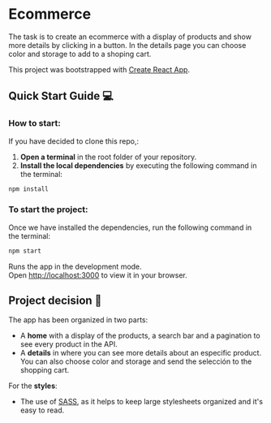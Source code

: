 # Ecommerce

The task is to create an ecommerce with a display of products and show more details by clicking in a button. In the details page you can choose color and storage to add to a shoping cart.

This project was bootstrapped with [Create React App](https://github.com/facebook/create-react-app).

## Quick Start Guide :computer:

### How to start:

If you have decided to clone this repo,:
1. **Open a terminal** in the root folder of your repository.
1. **Install the local dependencies** by executing the following command in the terminal:

```bash
npm install
```

### To start the project:

Once we have installed the dependencies, run the following command in the terminal:

```bash
npm start
```
Runs the app in the development mode.\
Open [http://localhost:3000](http://localhost:3000) to view it in your browser.


## Project decision :notebook_with_decorative_cover:

The app has been organized in two parts:

* A **home** with a display of the products, a search bar and a pagination to see every product in the API.
* A **details** in where you can see more details about an especific product. You can also choose color and storage and send the selección to the shopping cart.

For the **styles**:

* The use of [SASS](https://sass-lang.com/), as it helps to keep large stylesheets organized and it's easy to read.
